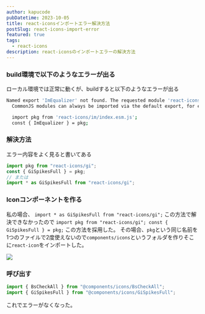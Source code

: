 ```yaml
---
author: kapucode
pubDatetime: 2023-10-05
title: react-iconsインポートエラー解決方法
postSlug: react-icons-import-error
featured: true
tags:
  - react-icons
description: react-iconsのインポートエラーの解決方法
---
```


### build環境で以下のようなエラーが出る

ローカル環境では正常に動くが、buildすると以下のようなエラーが出る

```bash
Named export 'ImEqualizer' not found. The requested module 'react-icons/im/index.esm.js' is a CommonJS module, which may not support all module.exports as named exports.
  CommonJS modules can always be imported via the default export, for example using:

  import pkg from 'react-icons/im/index.esm.js';
  const { ImEqualizer } = pkg;
```

### 解決方法

エラー内容をよく見ると書いてある

```js
import pkg from "react-icons/gi";
const { GiSpikesFull } = pkg;
// または
import * as GiSpikesFull from "react-icons/gi";
```

### Iconコンポーネントを作る

私の場合、
`import * as GiSpikesFull from "react-icons/gi";`
この方法で解決できなかったので
`import pkg from "react-icons/gi"; const { GiSpikesFull } = pkg;`
この方法を採用した。
その場合、`pkg`という同じ名前を1つのファイルで2度使えないので`components/icons`というフォルダを作りそこに`react-icon`をインポートした。

![](/blog/2023-10-04/react-icons-import-error.png)

### 呼び出す

```js
import { BsCheckAll } from "@components/icons/BsCheckAll";
import { GiSpikesFull } from "@components/icons/GiSpikesFull";
```

これでエラーがなくなった。
